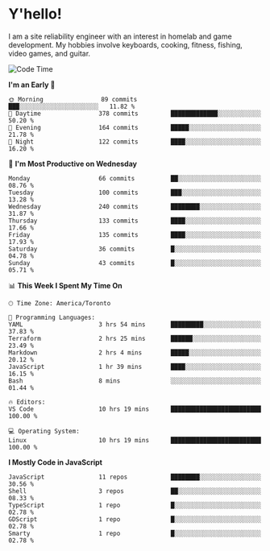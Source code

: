 # Y'hello!
I am a site reliability engineer with an interest in homelab and game development.
My hobbies involve keyboards, cooking, fitness, fishing, video games, and guitar.

<!--START_SECTION:waka-->
![Code Time](http://img.shields.io/badge/Code%20Time-28%20hrs%2029%20mins-blue)

**I'm an Early 🐤** 

```text
🌞 Morning                89 commits          ███░░░░░░░░░░░░░░░░░░░░░░   11.82 % 
🌆 Daytime                378 commits         █████████████░░░░░░░░░░░░   50.20 % 
🌃 Evening                164 commits         █████░░░░░░░░░░░░░░░░░░░░   21.78 % 
🌙 Night                  122 commits         ████░░░░░░░░░░░░░░░░░░░░░   16.20 % 
```
📅 **I'm Most Productive on Wednesday** 

```text
Monday                   66 commits          ██░░░░░░░░░░░░░░░░░░░░░░░   08.76 % 
Tuesday                  100 commits         ███░░░░░░░░░░░░░░░░░░░░░░   13.28 % 
Wednesday                240 commits         ████████░░░░░░░░░░░░░░░░░   31.87 % 
Thursday                 133 commits         ████░░░░░░░░░░░░░░░░░░░░░   17.66 % 
Friday                   135 commits         ████░░░░░░░░░░░░░░░░░░░░░   17.93 % 
Saturday                 36 commits          █░░░░░░░░░░░░░░░░░░░░░░░░   04.78 % 
Sunday                   43 commits          █░░░░░░░░░░░░░░░░░░░░░░░░   05.71 % 
```


📊 **This Week I Spent My Time On** 

```text
🕑︎ Time Zone: America/Toronto

💬 Programming Languages: 
YAML                     3 hrs 54 mins       █████████░░░░░░░░░░░░░░░░   37.83 % 
Terraform                2 hrs 25 mins       ██████░░░░░░░░░░░░░░░░░░░   23.49 % 
Markdown                 2 hrs 4 mins        █████░░░░░░░░░░░░░░░░░░░░   20.12 % 
JavaScript               1 hr 39 mins        ████░░░░░░░░░░░░░░░░░░░░░   16.15 % 
Bash                     8 mins              ░░░░░░░░░░░░░░░░░░░░░░░░░   01.44 % 

🔥 Editors: 
VS Code                  10 hrs 19 mins      █████████████████████████   100.00 % 

💻 Operating System: 
Linux                    10 hrs 19 mins      █████████████████████████   100.00 % 
```

**I Mostly Code in JavaScript** 

```text
JavaScript               11 repos            ████████░░░░░░░░░░░░░░░░░   30.56 % 
Shell                    3 repos             ██░░░░░░░░░░░░░░░░░░░░░░░   08.33 % 
TypeScript               1 repo              █░░░░░░░░░░░░░░░░░░░░░░░░   02.78 % 
GDScript                 1 repo              █░░░░░░░░░░░░░░░░░░░░░░░░   02.78 % 
Smarty                   1 repo              █░░░░░░░░░░░░░░░░░░░░░░░░   02.78 % 
```




<!--END_SECTION:waka-->
